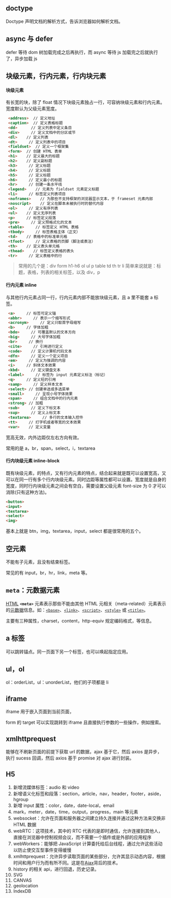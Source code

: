 ## doctype

Doctype 声明文档的解析方式，告诉浏览器如何解析文档。

## async 与 defer

defer 等待 dom 树加载完成之后再执行，而 async 等待 js 加载完之后就执行了，异步加载 js

## 块级元素，行内元素，行内块元素

#### 块级元素

有长宽的块，除了 float 情况下块级元素独占一行，可容纳块级元素和行内元素。宽度默认为父级元素宽度。

```html
 <address>  // 定义地址
 <caption>  // 定义表格标题
 <dd>      // 定义列表中定义条目
 <div>     // 定义文档中的分区或节
 <dl>    // 定义列表
 <dt>     // 定义列表中的项目
 <fieldset>  // 定义一个框架集
 <form>  // 创建 HTML 表单
 <h1>    // 定义最大的标题
 <h2>    // 定义副标题
 <h3>     // 定义标题
 <h4>     // 定义标题
 <h5>     // 定义标题
 <h6>     // 定义最小的标题
 <hr>     // 创建一条水平线
 <legend>    // 元素为 fieldset 元素定义标题
 <li>     // 标签定义列表项目
 <noframes>    // 为那些不支持框架的浏览器显示文本，于 frameset 元素内部
 <noscript>    // 定义在脚本未被执行时的替代内容
 <ol>     // 定义有序列表
 <ul>    // 定义无序列表
 <p>     // 标签定义段落
 <pre>     // 定义预格式化的文本
 <table>     // 标签定义 HTML 表格
 <tbody>     // 标签表格主体（正文）
 <td>    // 表格中的标准单元格
 <tfoot>     // 定义表格的页脚（脚注或表注）
 <th>    // 定义表头单元格
 <thead>    // 标签定义表格的表头
 <tr>     // 定义表格中的行

```

> 常用的几个是：div form h1-h6 ol ul p table td th tr li 简单来说就是：标题，表格，列表的相关标签，以及 div，p

#### 行内元素 inline

与其他行内元素占同一行，行内元素内部不能放块级元素，且 a 里不能套 a 标签。

```html
 <a>     // 标签可定义锚
 <abbr>     // 表示一个缩写形式
 <acronym>     // 定义只取首字母缩写
 <b>     // 字体加粗
 <bdo>     // 可覆盖默认的文本方向
 <big>     // 大号字体加粗
 <br>     // 换行
 <cite>     // 引用进行定义
 <code>    // 定义计算机代码文本
 <dfn>     // 定义一个定义项目
 <em>     // 定义为强调的内容
 <i>     // 斜体文本效果
 <kbd>     // 定义键盘文本
 <label>     // 标签为 input 元素定义标注（标记）
 <q>     // 定义短的引用
 <samp>     // 定义样本文本
 <select> // 创建单选或多选菜单
 <small>     // 呈现小号字体效果
 <span>     // 组合文档中的行内元素
 <strong> // 加粗
 <sub>     // 定义下标文本
 <sup>     // 定义上标文本
 <textarea>     // 多行的文本输入控件
 <tt>     // 打字机或者等宽的文本效果
 <var>    // 定义变量

```

宽高无效，内外边距仅左右方向有效。

常用的是 a，br，span，select，i，textarea

#### 行内块级元素 inline-block

既有块级元素，的特点，又有行内元素的特点，结合起来就是既可以设置宽高，又可以在同一行有多个行内块级元素。同时边距等属性都可以设置。宽度就是自身的宽度，同时行内块级元素之间会有空白，需要设置父级元素 font-size 为 0 才可以消除(只有这种方法)。

```html
<button>
<input>
<textarea>
<select>
<img>

```

基本上就是 btn，img，textarea，input，select 都是很常用的五个。

## 空元素

不能有子元素，且没有结束标签。

常见的有 input，br，hr，link，meta 等。

## `meta`：元数据元素

[HTML](https://developer.mozilla.org/zh-CN/docs/Web/HTML) **`<meta>`** 元素表示那些不能由其他 HTML 元相关（meta-related）元素表示的[元数据](https://developer.mozilla.org/zh-CN/docs/Glossary/Metadata)信息。如：[`<base>`](https://developer.mozilla.org/zh-CN/docs/Web/HTML/Element/base)、[`<link>`](https://developer.mozilla.org/zh-CN/docs/Web/HTML/Element/link)、[`<script>`](https://developer.mozilla.org/zh-CN/docs/Web/HTML/Element/script)、[`<style>`](https://developer.mozilla.org/zh-CN/docs/Web/HTML/Element/style) 或 [`<title>`](https://developer.mozilla.org/zh-CN/docs/Web/HTML/Element/title)。

主要有三种属性，charset，content，http-equiv 规定编码格式，等信息。

## a 标签

可以跳转锚点。同一页面下另一个标签，也可以唤起指定应用。

## ul，ol

ol：orderList，ul：unorderList，他们的子项都是 li

## iframe

iframe 用于嵌入页面到当前页面，

form 的 target 可以实现跳转到 iframe 且直接执行参数的一些操作，例如搜索。

## xmlhttprequest

能够在不刷新页面的前提下获取 url 的数据，ajax 基于它，然后 axios 是异步，执行 sucess 回调，然后 axios 基于 promise 对 ajax 进行封装。

## H5

1. 新增流媒体标签：audio 和 video
2. 新增语义化标签和段落：section，article，nav，header，footer，aside，hgroup
3. 新增 input 属性：color，date，date-local，email
4. mark，meter，date，time，output，progress，main 等元素
5. websocket：允许在页面和服务器之间建立持久连接并通过这种方法来交换非 HTML 数据
6. webRTC：这项技术，其中的 RTC 代表的是即时通信，允许连接到其他人，直接在浏览器中控制视频会议，而不需要一个插件或是外部的应用程序
7. webWorkers：能够把 JavaScript 计算委托给后台线程，通过允许这些活动以防止使交互型事件变得缓慢
8. xmlhttprequest：允许异步读取页面的某些部分，允许其显示动态内容，根据时间和用户行为而有所不同。这是在[Ajax](https://link.zhihu.com/?target=https%3A//developer.mozilla.org/zh-CN/docs/AJAX)背后的技术。
9. history 的相关 api，进行回退，历史记录。
10. SVG
11. CANVAS
12. geolocation
13. IndexDB
